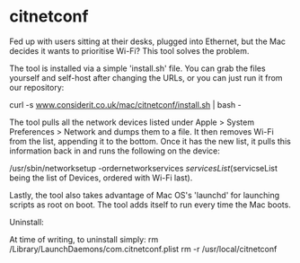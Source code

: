 # citnetconf
Fed up with users sitting at their desks, plugged into Ethernet, but the Mac decides it wants to prioritise Wi-Fi? This tool solves the problem.

The tool is installed via a simple 'install.sh' file. You can grab the files yourself and self-host after changing the URLs, or you can just run it from our repository:

curl -s www.considerit.co.uk/mac/citnetconf/install.sh | bash -

The tool pulls all the network devices listed under Apple > System Preferences > Network and dumps them to a file.
It then removes Wi-Fi from the list, appending it to the bottom.
Once it has the new list, it pulls this information back in and runs the following on the device:

/usr/sbin/networksetup -ordernetworkservices $servicesList ($servicseList being the list of Devices, ordered with Wi-Fi last).

Lastly, the tool also takes advantage of Mac OS's 'launchd' for launching scripts as root on boot. The tool adds itself to run every time the Mac boots.

Uninstall:

At time of writing, to uninstall simply:
rm /Library/LaunchDaemons/com.citnetconf.plist
rm -r /usr/local/citnetconf


